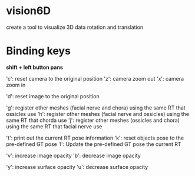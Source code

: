 # vision6D
create a tool to visualize 3D data rotation and translation


# Binding keys

**shift + left button pans**

'c': reset camera to the original position
'z': camera zoom out
'x': camera zoom in

'd': reset image to the original position

'g': register other meshes (facial nerve and chora) using the same RT that ossicles use
'h': register other meshes (facial nerve and ossicles) using the same RT that chorda use
'j': register other meshes (ossicles and chora) using the same RT that facial nerve use

't': print out the current RT pose information
'k': reset objects pose to the pre-defined GT pose
'l': Update the pre-defined GT pose the current RT

'v': increase image opacity
'b': decrease image opacity

'y': increase surface opacity
'u': decrease surface opacity